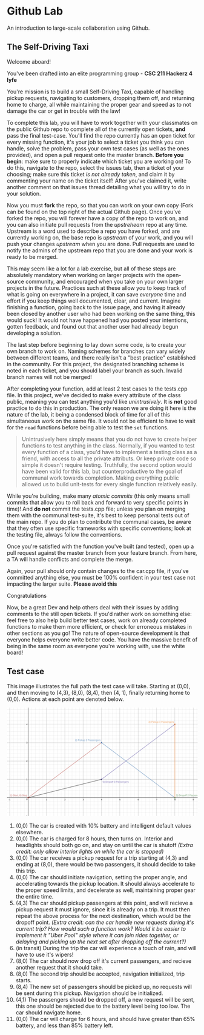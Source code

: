 # Github Lab

An introduction to large-scale collaboration using Github. 

## The Self-Driving Taxi

Welcome aboard!

You've been drafted into an elite programming group - **CSC 211 Hackerz 4 lyfe** 

You're mission is to build a small Self-Driving Taxi, capable of handling pickup requests, navigating to customers, dropping them off, and returning home to charge, all while maintaining the proper gear and speed as to not damage the car or get in trouble with the law!

To complete this lab, you will have to work together with your classmates on the public Github repo to complete all of the currently open tickets, **and** pass the final test-case. You'll find the repo currently has an open ticket for every missing function, it's your job to select a ticket you think you can handle, solve the problem, pass your own test cases (as well as the ones provided), and open a pull request onto the master branch. **Before you begin**: make sure to properly indicate which ticket you are working on! To do this, navigate to the repo, select the issues tab, then a ticket of your choosing; make sure this ticket *is not already taken*, and claim it by commenting your name on the ticket itself! After you've claimed it, write another comment on that issues thread detailing what you will try to do in your solution. 

Now you must **fork** the repo, so that you can work on your own copy (Fork can be found on the top right of the actual Github page). Once you've forked the repo, you will forever have a copy of the repo to work on, and you can also initiate pull requests from the *upstreheam* repo at any time. Upstream is a word used to describe a repo you have forked, and are currently working on, the base repo is *upstream* of your work, and you will push your changes *upstream* when you are done. Pull requests are used to notify the admins of the upstream repo that you are done and your work is ready to be merged. 

This may seem like a lot for a lab exercise, but all of these steps are absolutely mandatory when working on larger projects with the open-source community, and encouraged when you take on your own larger projects in the future. Practices such at these allow you to keep track of what is going on everywhere in a project, it can save *everyone* time and effort if you keep things well documented, clear, and current. Imagine finishing a function, going back to the issue page, and having it already been closed by another user who had been working on the same thing, this would suck! It would not have happened had you posted your intentions, gotten feedback, and found out that another user had already begun developing a solution. 

The last step before beginning to lay down some code, is to create your own branch to work on. Naming schemes for branches can vary widely between different teams, and there really isn't a "best practice" established in the community. For this project, the designated branching scheme is noted in each ticket, and you should label your branch as such. Invalid branch names will not be merged! 

After completing your function, add at least 2 test cases to the tests.cpp file. In this project, we've decided to make every attribute of the class public, meaning you can test anything you'd like *unintrusively*. It is **not** good practice to do this in production. The only reason we are doing it here is the nature of the lab, it being a condensed block of time for all of this simultaneous work on the same file. It would not be efficient to have to wait for the `read` functions before being able to test the `set` functions. 

> Unintrusively here simply means that you do not have to create helper functions to test anything in the class. Normally, if you wanted to test every function of a class, you'd have to implement a testing class as a friend, with access to all the private attributs. Or keep private code so simple it doesn't require testing. Truthfully, the second option would have been valid for this lab, but counterproductive to the goal of communal work towards completion. Making everything public allowed us to build unit-tests for every single function relatively easily. 

While you're building, make many *atomic commits* (this only means small commits that allow you to roll back and forward to very specific points in time)! And **do not** commit the tests.cpp file; unless you plan on merging them with the communal test-suite, it's best to keep personal tests out of the main repo. If you do plan to contribute the communal cases, be aware that they often use specific frameworks with specific conventions; look at the testing file, always follow the conventions.

Once you're satisfied with the function you've built (and tested), open up a pull request against the master branch from your feature branch. From here, a TA will handle conflicts and complete the merge. 

Again, your pull should only contain changes to the car.cpp file, if you've committed anything else, you must be 100% confident in your test case not impacting the larger suite. **Please avoid this**

Congratulations 

Now, be a great Dev and help others deal with their issues by adding comments to the still open tickets. If you'd rather work on something else: feel free to also help build better test cases, work on already completed functions to make them more efficient, or check for erroneous mistakes in other sections as you go! The nature of open-source development is that everyone helps everyone write better code. You have the massive benefit of being in the same room as everyone you're working with, use the white board! 

## Test case

This image illustrates the full path the test case will take. Starting at (0,0), and then moving to (4,3), (8,0), (8,4), then (4, 1), finally returning home to (0,0). Actions at each point are denoted below.

![test case illustration](/resources/test-case-graph.png "Test Case")

1. (0,0) The car is created with 10% battery and intelligent default values elsewhere.  
2. (0,0) The car is charged for 8 hours, then turns on. Interior and headlights should both go on, and stay on until the car is shutoff *(Extra credit: only allow interior lights on while the car is stopped)*
3. (0,0) The car receives a pickup request for a trip starting at (4,3) and ending at (8,0), there would be two passengers, it should decide to take this trip. 
4. (0,0) The car should initiate navigation, setting the proper angle, and accelerating towards the pickup location. It should always accelerate to the proper speed limits, and decelerate as well, maintaining proper gear the entire time. 
5. (4,3) The car should pickup passengers at this point, and will recieve a pickup request it must ignore, since it is already on a trip. It must then repeat the above process for the next destination, which would be the dropoff point. *(Extra credit: can the car handle new requests during it's current trip? How would such a function work? Would it be easier to implement it "Uber Pool" style where it can join rides together, or delaying and picking up the next set after dropping off the current?)*
6. (in transit) During the trip the car will experience a touch of rain, and will have to use it's wipers! 
7. (8,0) The car should now drop off it's current passengers, and recieve another request that it should take. 
8. (8,0) The second trip should be accepted, navigation initialized, trip starts. 
9. (8,4) The new set of passengers should be picked up, no requests will be sent during this pickup. Navigation should be initialized. 
10. (4,1) The passengers should be dropped off, a new request will be sent, this one should be rejected due to the battery level being too low. The car should navigate home. 
11. (0,0) The car will charge for 6 hours, and should have greater than 65% battery, and less than 85% battery left. 
